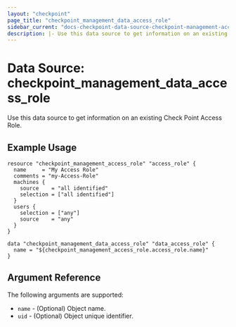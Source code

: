 ```yaml
---
layout: "checkpoint"
page_title: "checkpoint_management_data_access_role"
sidebar_current: "docs-checkpoint-data-source-checkpoint-management-access-role"
description: |- Use this data source to get information on an existing Check Point Access Role.
---
```


# Data Source: checkpoint_management_data_access_role

Use this data source to get information on an existing Check Point Access Role.

## Example Usage

```hcl
resource "checkpoint_management_access_role" "access_role" {
  name     = "My Access Role"
  comments = "my-Access-Role"
  machines {
    source    = "all identified"
    selection = ["all identified"]
  }
  users {
    selection = ["any"]
    source    = "any"
  }
}

data "checkpoint_management_data_access_role" "data_access_role" {
  name = "${checkpoint_management_access_role.access_role.name}"
}
```

## Argument Reference

The following arguments are supported:

* `name` - (Optional) Object name.
* `uid` - (Optional) Object unique identifier.
